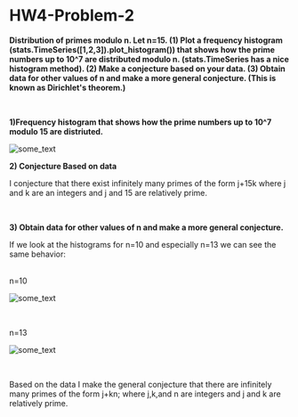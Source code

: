 HW4-Problem-2
=============

<p><b>
Distribution of primes modulo n. 
Let n=15. (1) Plot a frequency histogram (stats.TimeSeries([1,2,3]).plot_histogram()) that 
shows how the prime numbers up to 10^7 are distributed modulo n. (stats.TimeSeries has a nice histogram method). 
(2) Make a conjecture based on your data. 
(3) Obtain data for other values of n and make a more general conjecture. (This is known as Dirichlet's theorem.)
</b></p>
<br>

<b>1)Frequency histogram that shows how the prime numbers up to 10^7 modulo 15 are distriuted.</b>
<p>
<img src=https://dl.dropboxusercontent.com/u/66800298/Histogram%20n15.png alt="some_text">
</p>

<b>2) Conjecture Based on data</b>
<p>
I conjecture that there exist infinitely many primes of the form j+15k  where j and k are an integers and j and 15 are relatively prime.
</p>

<br>

<b>3) Obtain data for other values of n and make a more general conjecture.</b>
<p>
If we look at the histograms for n=10 and especially n=13 we can see the same behavior: <br>

<br>

n=10
<p>
<img src=https://dl.dropboxusercontent.com/u/66800298/Histogram%20n10.png alt="some_text">
</p>
<br>

n=13
<p>
<img src=https://dl.dropboxusercontent.com/u/66800298/Histogram%20n13.png alt="some_text">
</p>

<br>

Based on the data I make the general conjecture that there are infinitely many primes of the form j+kn; where j,k,and n are integers and j and k are relatively prime.
</p>

